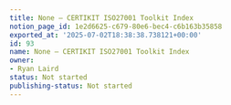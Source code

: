 ```yaml
---
title: None — CERTIKIT ISO27001 Toolkit Index
notion_page_id: 1e2d6625-c679-80e6-bec4-c6b163b35858
exported_at: '2025-07-02T18:38:38.738121+00:00'
id: 93
name: None — CERTIKIT ISO27001 Toolkit Index
owner:
- Ryan Laird
status: Not started
publishing-status: Not started
---
```


